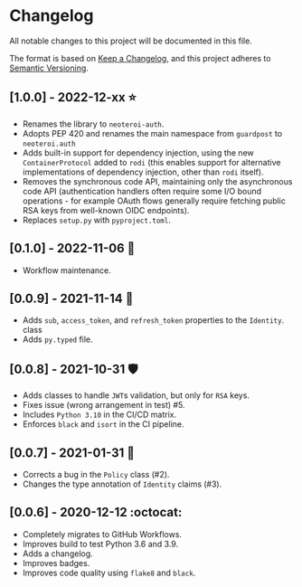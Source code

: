 # Changelog

All notable changes to this project will be documented in this file.

The format is based on [Keep a Changelog](https://keepachangelog.com/en/1.0.0/),
and this project adheres to [Semantic Versioning](https://semver.org/spec/v2.0.0.html).

## [1.0.0] - 2022-12-xx :star:
- Renames the library to `neoteroi-auth`.
- Adopts PEP 420 and renames the main namespace from `guardpost` to `neoteroi.auth`
- Adds built-in support for dependency injection, using the new `ContainerProtocol`
  added to `rodi` (this enables support for alternative implementations of
  dependency injection, other than `rodi` itself).
- Removes the synchronous code API, maintaining only the asynchronous code API
  (authentication handlers often require some I/O bound operations - for example
  OAuth flows generally require fetching public RSA keys from well-known OIDC
  endpoints).
- Replaces `setup.py` with `pyproject.toml`.

## [0.1.0] - 2022-11-06 :snake:
- Workflow maintenance.

## [0.0.9] - 2021-11-14 :swan:
- Adds `sub`, `access_token`, and `refresh_token` properties to the `Identity`.
  class
- Adds `py.typed` file.

## [0.0.8] - 2021-10-31 :shield:
- Adds classes to handle `JWT`s validation, but only for `RSA` keys.
- Fixes issue (wrong arrangement in test) #5.
- Includes `Python 3.10` in the CI/CD matrix.
- Enforces `black` and `isort` in the CI pipeline.

## [0.0.7] - 2021-01-31 :grapes:
- Corrects a bug in the `Policy` class (#2).
- Changes the type annotation of `Identity` claims (#3).

## [0.0.6] - 2020-12-12 :octocat:
- Completely migrates to GitHub Workflows.
- Improves build to test Python 3.6 and 3.9.
- Adds a changelog.
- Improves badges.
- Improves code quality using `flake8` and `black`.
